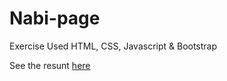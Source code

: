 # Nabi-page
Exercise
Used HTML, CSS, Javascript & Bootstrap

See the resunt <a href="https://giselasolis.github.io/Nabi-page/"> here </a>
